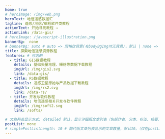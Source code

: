 ```yaml
---
home: true
# heroImage: /img/web.png
heroText: 地信遥感数据汇
tagline: 遥感/地信/编程软件类教程
actionText: 开始寻找教程 →
actionLink: /data-gis/
# heroImage: /javascript-illustration.png
bannerBg:  none
# bannerBg: auto # auto => 网格纹背景(有bodyBgImg时无背景)，默认 | none => 无 | '大图地址' | background: 自定义背景样式       提示：如发现文本颜色不适应你的背景时可以到palette.styl修改$bannerTextColor变量
title: 探索地信遥感资源教程
features: # 可选的
  - title: GIS数据教程
    details: 基础矢量地理、栅格等数据下载教程
    imgUrl: /img/gis2.svg
    link: /data-gis/
  - title: RS数据教程
    details: 遥感卫星原始与产品数据下载教程
    imgUrl: /img/rs2.svg
    link: /data-rs/
  - title: 开发与软件教程
    details: 地信遥感相关开发与软件教程
    imgUrl: /img/soft2.svg
    link: /softs/

# 文章列表显示方式: detailed 默认，显示详细版文章列表（包括作者、分类、标签、摘要、分页等）| simple => 显示简约版文章列表（仅标题和日期）| none 不显示文章列表
postList: none
# simplePostListLength: 10 # 简约版文章列表显示的文章数量，默认10。（仅在postList设置为simple时生效）
---
```




<!--

// 可以在这里放一些md信息，在转换时自动注释掉

 -->
